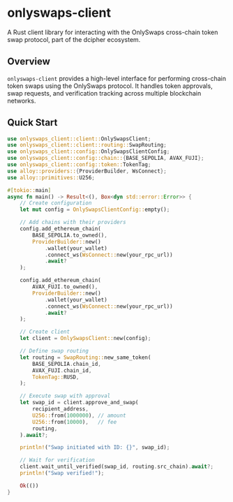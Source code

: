 # onlyswaps-client

A Rust client library for interacting with the OnlySwaps cross-chain token swap protocol, part of the dcipher ecosystem.

## Overview

`onlyswaps-client` provides a high-level interface for performing cross-chain token swaps using the OnlySwaps protocol. It handles token approvals, swap requests, and verification tracking across multiple blockchain networks.

## Quick Start

```rust
use onlyswaps_client::client::OnlySwapsClient;
use onlyswaps_client::client::routing::SwapRouting;
use onlyswaps_client::config::OnlySwapsClientConfig;
use onlyswaps_client::config::chain::{BASE_SEPOLIA, AVAX_FUJI};
use onlyswaps_client::config::token::TokenTag;
use alloy::providers::{ProviderBuilder, WsConnect};
use alloy::primitives::U256;

#[tokio::main]
async fn main() -> Result<(), Box<dyn std::error::Error>> {
    // Create configuration
    let mut config = OnlySwapsClientConfig::empty();

    // Add chains with their providers
    config.add_ethereum_chain(
        BASE_SEPOLIA.to_owned(),
        ProviderBuilder::new()
            .wallet(your_wallet)
            .connect_ws(WsConnect::new(your_rpc_url))
            .await?
    );

    config.add_ethereum_chain(
        AVAX_FUJI.to_owned(),
        ProviderBuilder::new()
            .wallet(your_wallet)
            .connect_ws(WsConnect::new(your_rpc_url))
            .await?
    );

    // Create client
    let client = OnlySwapsClient::new(config);

    // Define swap routing
    let routing = SwapRouting::new_same_token(
        BASE_SEPOLIA.chain_id,
        AVAX_FUJI.chain_id,
        TokenTag::RUSD,
    );

    // Execute swap with approval
    let swap_id = client.approve_and_swap(
        recipient_address,
        U256::from(1000000), // amount
        U256::from(10000),   // fee
        routing,
    ).await?;

    println!("Swap initiated with ID: {}", swap_id);

    // Wait for verification
    client.wait_until_verified(swap_id, routing.src_chain).await?;
    println!("Swap verified!");

    Ok(())
}
```
